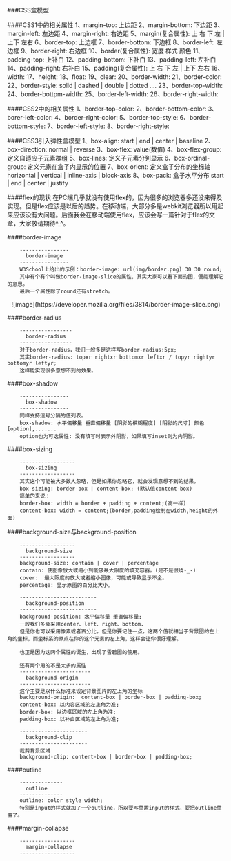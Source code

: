 ###CSS盒模型

####CSS1中的相关属性
    1、margin-top: 上边距
    2、margin-bottom: 下边距
    3、margin-left: 左边距
    4、margin-right: 右边距
    5、margin(复合属性): 上 右 下 左 | 上下 左右
    6、border-top: 上边框
    7、border-bottom: 下边框
    8、border-left: 左边框
    9、border-right: 右边框
    10、border(复合属性): 宽度 样式 颜色
    11、padding-top: 上补白
    12、padding-bottom: 下补白
    13、padding-left: 左补白
    14、padding-right: 右补白
    15、padding(复合属性): 上 右 下 左 | 上下 左右
    16、width:
    17、height:
    18、float:
    19、clear:
    20、border-width:
    21、border-color:
    22、border-style: solid | dashed | double | dotted ....
    23、border-top-width:
    24、border-bottpm-width:
    25、border-left-width:
    26、border-right-width:

####CSS2中的相关属性
    1、border-top-color:
    2、border-bottom-color:
    3、borer-left-color:
    4、border-right-color:
    5、border-top-style:
    6、border-bottom-style:
    7、border-left-style:
    8、border-right-style:

####CSS3引入弹性盒模型
    1、box-align: start | end | center | baseline
    2、box-direction: normal | reverse
    3、box-flex: value(数值)
    4、box-flex-group: 定义自适应子元素群组
    5、box-lines: 定义子元素分列显示
    6、box-ordinal-group: 定义元素在盒子内显示的位置
    7、box-orient: 定义盒子分布的坐标轴 horizontal | vertical | inline-axis | block-axis
    8、box-pack: 盒子水平分布 start | end | center | justify

####flex的现状
  在PC端几乎就没有使用flex的，因为很多的浏览器多还没来得及实现。但是flex应该是以后的趋势。在移动端，大部分多是webkit浏览器所以用起来应该没有大问题。后面我会在移动端使用flex，应该会写一篇针对于flex的文章，大家敬请期待^_^。

####border-image
```
    ----------------
      border-image
    ----------------
    W3School上给出的示例：border-image: url(img/border.png) 30 30 round;
    其中有个有个叫做border-image-slice的属性，其实大家可以看下面的图，便能理解它的意思。
    最后一个属性除了round还有stretch。
```
<center>![image](https://developer.mozilla.org/files/3814/border-image-slice.png)</center>

####border-radius
```
    -----------------
      border-radius
    -----------------
    对于border-radius，我们一般多是这样写border-radius:5px;
    其实border-radius: topxr rightxr bottomxr leftxr / topyr rightyr bottomyr leftyr;
    这样能实现很多意想不到的效果。
```

####box-shadow
```
    ----------------
      box-shadow
    ----------------
    同样支持逗号分隔的值列表。
    box-shadow: 水平偏移量 垂直偏移量 [阴影的模糊程度] [阴影的尺寸] 颜色 [option],.......
    option也为可选属性: 没有填写时表示外阴影，如果填写inset则为内阴影。
```

####box-sizing
```
    ------------------
      box-sizing
    ------------------
    其实这个可能被大多数人忽略，但是如果你忽略它，就会发现意想不到的结果。
    box-sizing: border-box | content-box; (默认值content-box)
    简单的来说：
    border-box: width = border + padding + content;(高一样)
    content-box: width = content;(border,padding绘制在width,height的外面)
```

####background-size与background-position
```
    ------------------
      background-size
    ------------------
    background-size: contain | cover | percentage
    contain: 使图像放大或缩小到能够最大限度的填充容器。(是不是很绕-_-)
    cover:  最大限度的放大或者缩小图像，可能或导致显示不全。
    percentage: 显示原图的百分比大小。

    -------------------------
      background-position
    -------------------------
    background-position: 水平偏移量 垂直偏移量;
    一般我们多会采用center、left、right、bottom.
    但是你也可以采用像素或者百分比，但是你要记住一点，这两个值就相当于背景图的左上角的坐标，而坐标系的原点在你的这个元素的左上角，这样会让你很好理解。

    也正是因为这两个属性的诞生，出现了雪碧图的使用。

    还有两个用的不是太多的属性
    -----------------------
      background-origin
    -----------------------
    这个主要是以什么标准来设定背景图片的左上角的坐标
    background-origin:  content-box | border-box | padding-box;
    content-box: 以内容区域的左上角为准;
    border-box: 以边框区域的左上角为准;
    padding-box: 以补白区域的左上角为准;

    ----------------------
      background-clip
    ----------------------  
    裁剪背景区域
    background-clip: content-box | border-box | padding-box;
```

####outline
```
    --------------
      outline
    --------------
    outline: color style width;
    特别是input的样式就加了一个outline，所以要写重置input的样式，要把outline重置了。
```

####margin-collapse
```
    ------------------
      margin-collapse
    ------------------  
```
